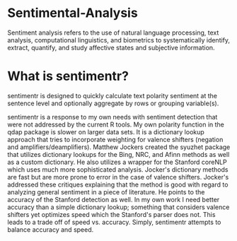# Sentimental-Analysis
Sentiment analysis refers to the use of natural language processing, text analysis, computational linguistics, and biometrics to systematically identify, extract, quantify, and study affective states and subjective information.

# What is sentimentr?
sentimentr is designed to quickly calculate text polarity sentiment at the sentence level and optionally aggregate by rows or grouping variable(s).

sentimentr is a response to my own needs with sentiment detection that were not addressed by the current R tools. My own polarity function in the qdap package is slower on larger data sets. It is a dictionary lookup approach that tries to incorporate weighting for valence shifters (negation and amplifiers/deamplifiers). Matthew Jockers created the syuzhet package that utilizes dictionary lookups for the Bing, NRC, and Afinn methods as well as a custom dictionary. He also utilizes a wrapper for the Stanford coreNLP which uses much more sophisticated analysis. Jocker's dictionary methods are fast but are more prone to error in the case of valence shifters. Jocker's addressed these critiques explaining that the method is good with regard to analyzing general sentiment in a piece of literature. He points to the accuracy of the Stanford detection as well. In my own work I need better accuracy than a simple dictionary lookup; something that considers valence shifters yet optimizes speed which the Stanford's parser does not. This leads to a trade off of speed vs. accuracy. Simply, sentimentr attempts to balance accuracy and speed.
